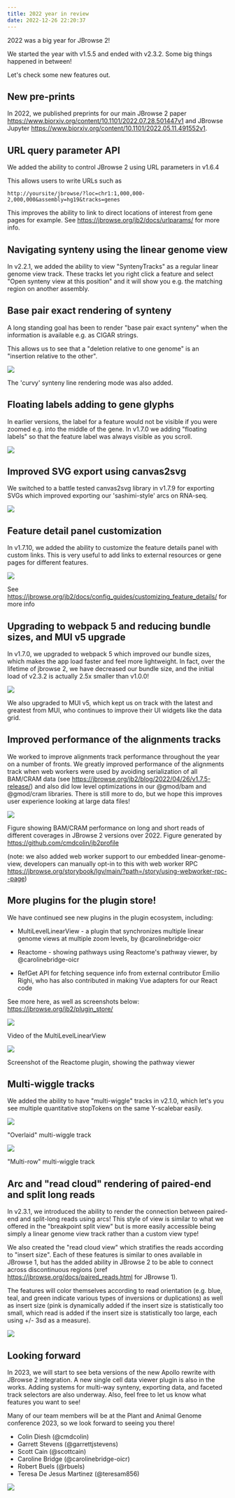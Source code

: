 ```yaml
---
title: 2022 year in review
date: 2022-12-26 22:20:37
---
```


2022 was a big year for JBrowse 2!

We started the year with v1.5.5 and ended with v2.3.2. Some big things happened
in between!

Let's check some new features out.

## New pre-prints

In 2022, we published preprints for our main JBrowse 2 paper
https://www.biorxiv.org/content/10.1101/2022.07.28.501447v1 and JBrowse Jupyter
https://www.biorxiv.org/content/10.1101/2022.05.11.491552v1.

## URL query parameter API

We added the ability to control JBrowse 2 using URL parameters in v1.6.4

This allows users to write URLs such as

```
http://yoursite/jbrowse/?loc=chr1:1,000,000-2,000,000&assembly=hg19&tracks=genes
```

This improves the ability to link to direct locations of interest from gene
pages for example. See https://jbrowse.org/jb2/docs/urlparams/ for more info.

## Navigating synteny using the linear genome view

In v2.2.1, we added the ability to view "SyntenyTracks" as a regular linear
genome view track. These tracks let you right click a feature and select "Open
synteny view at this position" and it will show you e.g. the matching region on
another assembly.

## Base pair exact rendering of synteny

A long standing goal has been to render "base pair exact synteny" when the
information is available e.g. as CIGAR strings.

This allows us to see that a "deletion relative to one genome" is an "insertion
relative to the other".

![](https://user-images.githubusercontent.com/6511937/208767035-90f1fb23-0fa4-468a-8095-14dc597014b2.png)

The 'curvy' synteny line rendering mode was also added.

## Floating labels adding to gene glyphs

In earlier versions, the label for a feature would not be visible if you were
zoomed e.g. into the middle of the gene. In v1.7.0 we adding "floating labels"
so that the feature label was always visible as you scroll.

![](https://user-images.githubusercontent.com/6511937/163470981-cfbd4464-bd5a-4421-8d9c-c8e6bb2d19bc.png)

## Improved SVG export using canvas2svg

We switched to a battle tested canvas2svg library in v1.7.9 for exporting SVGs
which improved exporting our 'sashimi-style' arcs on RNA-seq.

![](https://user-images.githubusercontent.com/6511937/171530346-8466465f-fbae-49bd-a099-1acb2baddf1d.png)

## Feature detail panel customization

In v1.7.10, we added the ability to customize the feature details panel with
custom links. This is very useful to add links to external resources or gene
pages for different features.

![](https://user-images.githubusercontent.com/6511937/173461279-1afebb28-5928-47c1-8157-ecd2427a7fb2.png)

See https://jbrowse.org/jb2/docs/config_guides/customizing_feature_details/ for
more info

## Upgrading to webpack 5 and reducing bundle sizes, and MUI v5 upgrade

In v1.7.0, we upgraded to webpack 5 which improved our bundle sizes, which makes
the app load faster and feel more lightweight. In fact, over the lifetime of
jbrowse 2, we have decreased our bundle size, and the initial load of v2.3.2 is
actually 2.5x smaller than v1.0.0!

![](https://user-images.githubusercontent.com/6511937/209866358-a4d11fc9-e829-48b2-aa09-0ed567ba19c6.png)

We also upgraded to MUI v5, which kept us on track with the latest and greatest
from MUI, who continues to improve their UI widgets like the data grid.

## Improved performance of the alignments tracks

We worked to improve alignments track performance throughout the year on a
number of fronts. We greatly improved performance of the alignments track when
web workers were used by avoiding serialization of all BAM/CRAM data (see
https://jbrowse.org/jb2/blog/2022/04/26/v1.7.5-release/) and also did low level
optimizations in our @gmod/bam and @gmod/cram libraries. There is still more to
do, but we hope this improves user experience looking at large data files!

![](https://user-images.githubusercontent.com/6511937/210905612-1aaa7af4-d863-444d-93ed-0cea46c8e49a.png)

Figure showing BAM/CRAM performance on long and short reads of different
coverages in JBrowse 2 versions over 2022. Figure generated by
https://github.com/cmdcolin/jb2profile

(note: we also added web worker support to our embedded linear-genome-view,
developers can manually opt-in to this with web worker RPC
https://jbrowse.org/storybook/lgv/main/?path=/story/using-webworker-rpc--page)

## More plugins for the plugin store!

We have continued see new plugins in the plugin ecosystem, including:

- MultiLevelLinearView - a plugin that synchronizes multiple linear genome views
  at multiple zoom levels, by @carolinebridge-oicr

- Reactome - showing pathways using Reactome's pathway viewer, by
  @carolinebridge-oicr

- RefGet API for fetching sequence info from external contributor Emilio Righi,
  who has also contributed in making Vue adapters for our React code

See more here, as well as screenshots below:
https://jbrowse.org/jb2/plugin_store/

![](https://github.com/GMOD/jbrowse-plugin-multilevel-linear-view/raw/main/img/mllv.gif)

Video of the MultiLevelLinearView

![](https://raw.githubusercontent.com/GMOD/jbrowse-plugin-list/main/img/reactome-screenshot-fs8.png)

Screenshot of the Reactome plugin, showing the pathway viewer

## Multi-wiggle tracks

We added the ability to have "multi-wiggle" tracks in v2.1.0, which let's you
see multiple quantitative stopTokens on the same Y-scalebar easily.

![](https://user-images.githubusercontent.com/6511937/181639797-69294456-cbe6-403a-9131-98af27c849f3.png)

"Overlaid" multi-wiggle track

![](https://user-images.githubusercontent.com/6511937/181639088-9159d60d-a49d-4601-bfb8-6201a26dc185.png)

"Multi-row" multi-wiggle track

## Arc and "read cloud" rendering of paired-end and split long reads

In v2.3.1, we introduced the ability to render the connection between paired-end
and split-long reads using arcs! This style of view is similar to what we
offered in the "breakpoint split view" but is more easily accessible being
simply a linear genome view track rather than a custom view type!

We also created the "read cloud view" which stratifies the reads according to
"insert size". Each of these features is similar to ones available in JBrowse 1,
but has the added ability in JBrowse 2 to be able to connect across
discontinuous regions (xref https://jbrowse.org/docs/paired_reads.html for
JBrowse 1).

The features will color themselves according to read orientation (e.g. blue,
teal, and green indicate various types of inversions or duplications) as well as
insert size (pink is dynamically added if the insert size is statistically too
small, which read is added if the insert size is statistically too large, each
using +/- 3sd as a measure).

![](https://user-images.githubusercontent.com/6511937/205730944-07347472-a9e6-44b9-8c8c-ca4380a3c75a.png)

## Looking forward

In 2023, we will start to see beta versions of the new Apollo rewrite with
JBrowse 2 integration. A new single cell data viewer plugin is also in the
works. Adding systems for multi-way synteny, exporting data, and faceted track
selectors are also underway. Also, feel free to let us know what features you
want to see!

Many of our team members will be at the Plant and Animal Genome conference 2023,
so we look forward to seeing you there!

- Colin Diesh (@cmdcolin)
- Garrett Stevens (@garrettjstevens)
- Scott Cain (@scottcain)
- Caroline Bridge (@carolinebridge-oicr)
- Robert Buels (@rbuels)
- Teresa De Jesus Martinez (@teresam856)

![](https://user-images.githubusercontent.com/6511937/209866326-f14c9f15-0d00-48a3-966f-ce8c5eb26af2.png)
